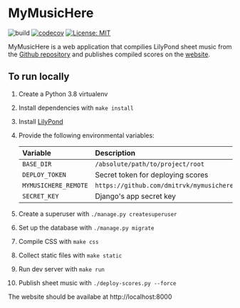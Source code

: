 # MyMusicHere

![build](https://github.com/dmitrvk/mymusichere-app/workflows/build/badge.svg)
[![codecov](https://codecov.io/gh/dmitrvk/mymusichere-app/branch/master/graph/badge.svg)](https://codecov.io/gh/dmitrvk/mymusichere-app)
[![License: MIT](https://img.shields.io/badge/License-MIT-green.svg)](https://opensource.org/licenses/MIT)

MyMusicHere is a web application
that compilies LilyPond sheet music from the
[Github repository](http://github.com/dmitrvk/mymusichere)
and publishes compiled scores on the
[website](http://www.mymusichere.me).


## To run locally

1. Create a Python 3.8 virtualenv

2. Install dependencies with `make install`

3. Install [LilyPond](https://lilypond.org)

4. Provide the following environmental variables:

    | Variable             | Description                              |
    | :------------------- | :--------------------------------------- |
    | `BASE_DIR`           | `/absolute/path/to/project/root`         |
    | `DEPLOY_TOKEN`       | Secret token for deploying scores        |
    | `MYMUSICHERE_REMOTE` | `https://github.com/dmitrvk/mymusichere` |
    | `SECRET_KEY`         | Django's app secret key                  |

5. Create a superuser with `./manage.py createsuperuser`

6. Set up the database with `./manage.py migrate`

7. Compile CSS with `make css`

8. Collect static files with `make static`

9. Run dev server with `make run`

10. Publish sheet music with `./deploy-scores.py --force`

The website should be availabe at http://localhost:8000
